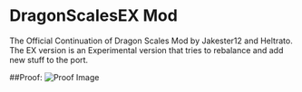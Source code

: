 # DragonScalesEX Mod
The Official Continuation of Dragon Scales Mod by Jakester12 and Heltrato.
The EX version is an Experimental version that tries to rebalance and add new stuff to the port.

##Proof:
![Proof Image](https://raw.githubusercontent.com/adriantodt/DragonScalesMod/master/proof.png)
